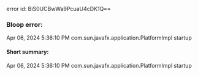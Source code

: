 error id: BiS0UCBwWa9PcuaU4cDK1Q==
### Bloop error:

Apr 06, 2024 5:36:10 PM com.sun.javafx.application.PlatformImpl startup
#### Short summary: 

Apr 06, 2024 5:36:10 PM com.sun.javafx.application.PlatformImpl startup